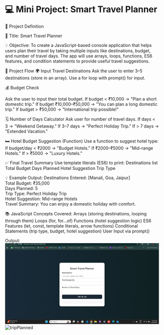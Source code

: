# 💻 Mini Project: Smart Travel Planner
📝 Project Definition

📌 Title: Smart Travel Planner

💡 Objective:
To create a JavaScript-based console application that helps users plan their travel by taking multiple inputs like destinations, budget, and number of travel days. The app will use arrays, loops, functions, ES6 features, and condition statements to provide useful travel suggestions.

🧩 Project Flow
🌍 Input Travel Destinations
Ask the user to enter 3–5 destinations (store in an array).
Use a for loop with prompt() for input.

💰 Budget Check

Ask the user to input their total budget.
If budget < ₹10,000 → "Plan a short domestic trip."
If budget ₹10,000–₹50,000 → "You can plan a long domestic trip."
If budget > ₹50,000 → "International trip possible!"

🗓️ Number of Days Calculator
Ask user for number of travel days.
If days < 3 → "Weekend Getaway."
If 3–7 days → "Perfect Holiday Trip."
If > 7 days → "Extended Vacation."

🛏️ Hotel Budget Suggestion (Function)
Use a function to suggest hotel type:
If budget/day < ₹2000 → "Budget Hotels."
If ₹2000–₹5000 → "Mid-range Hotels."
If > ₹5000 → "Luxury Hotels."

✅ Final Travel Summary
Use template literals (ES6) to print:
Destinations list
Total Budget
Days Planned
Hotel Suggestion
Trip Type

💡 Example Output:
Destinations Entered: [Manali, Goa, Jaipur]  
Total Budget: ₹35,000  
Days Planned: 5  
Trip Type: Perfect Holiday Trip  
Hotel Suggestion: Mid-range Hotels  
Travel Summary: You can enjoy a domestic holiday with comfort.  

📚 JavaScript Concepts Covered:
Arrays (storing destinations, looping through them)
Loops (for, for...of)
Functions (hotel suggestion logic)
ES6 Features (let, const, template literals, arrow functions)
Conditional Statements (trip type, budget, hotel suggestion)
User Input via prompt()

Output:
![tripPlanner](https://github.com/jinaljain0705/Smart-Travel-Planner/blob/main/Output/tripPlanner.png)
![tripPlanned]()
